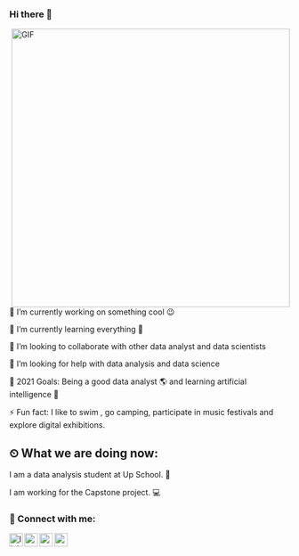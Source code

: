 ### Hi there 👋

<img align="right" alt="GIF" src="https://camo.githubusercontent.com/6a0f76c7f114b2c8300ca379673520e5a898a0241ab216074dd7368354038abe/68747470733a2f2f692e696d6775722e636f6d2f6b644b686778362e676966" width="500" height="500" />


🔭 I’m currently working on something cool 😉

🌱 I’m currently learning everything 🤣

👯 I’m looking to collaborate with other data analyst and data scientists 

🤔 I’m looking for help with data analysis and data science

🥅 2021 Goals: Being a good data analyst 🌎 and learning artificial intelligence 🤖

⚡ Fun fact: I like to swim , go camping, participate in music festivals and explore digital exhibitions.


## ⏲ What we are doing now:
I am a data analysis student at Up School.  📃

I am working for the Capstone project. 💻

### 📩 Connect with me:
[<img align="left" alt="linkedin | LinkedIn" width="24px" src="https://raw.githubusercontent.com/peterthehan/peterthehan/master/assets/linkedin.svg" />][linkedin]
[<img align="left" height="24" width="24" src="https://cdn.jsdelivr.net/npm/simple-icons@v4/icons/instagram.svg" />][instagram]
[<img align="left" height="24" width="24" src="https://cdn.jsdelivr.net/npm/simple-icons@v4/icons/gmail.svg" />][gmail]
[<img align="left" height="24" width="24" src="https://cdn.jsdelivr.net/npm/simple-icons@v4/icons/twitter.svg" />][twitter]

<br />


[instagram]: https://www.instagram.com/zeynep.yilmaaz/
[linkedin]: https://www.linkedin.com/in/zeynep-yillmaz/
[gmail]: mailto:zeyneepyilmaz12@gmail.com
[twitter]: https://twitter.com/zeynepyiilmazz_
<br />
